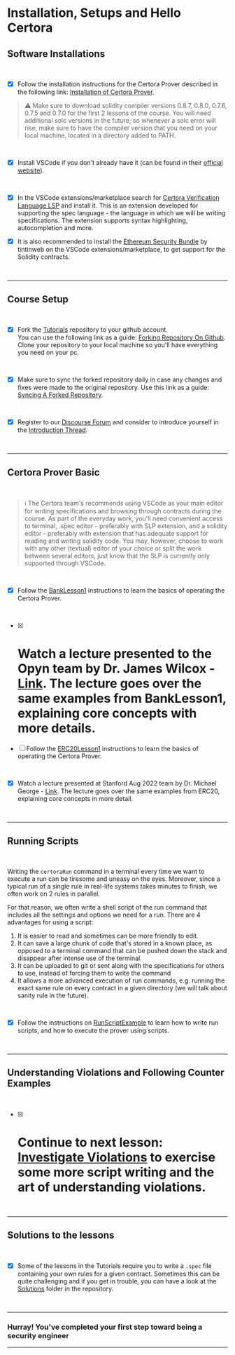 # Installation, Setups and Hello Certora

## Software Installations

</br>

- [x] Follow the installation instructions for the Certora Prover described in the following link: [Installation of Certora Prover](https://docs.certora.com/en/latest/docs/user-guide/getting-started/install.html#).

> :warning: Make sure to download solidity compiler versions 0.8.7, 0.8.0, 0.7.6, 0.7.5 and 0.7.0 for the first 2 lessons of the course. You will need additional solc versions in the future; so whenever a solc error will rise, make sure to have the compiler version that you need on your local machine, located in a directory added to PATH.

</br>

- [x] Install VSCode if you don't already have it (can be found in their [official website](https://code.visualstudio.com/)).

</br>

- [x] In the VSCode extensions/marketplace search for [Certora Verification Language LSP](https://marketplace.visualstudio.com/items?itemName=Certora.evmspec-lsp) and install it. This is an extension developed for supporting the spec language - the language in which we will be writing specifications. The extension supports syntax highlighting, autocompletion and more.

- [x] It is also recommended to install the [Ethereum Security Bundle](https://marketplace.visualstudio.com/items?itemName=tintinweb.ethereum-security-bundle) by tintinweb on the VSCode extensions/marketplace, to get support for the Solidity contracts.

</br>

---

## Course Setup

</br>

- [x] Fork the [Tutorials](https://github.com/Certora/Tutorials) repository to your github account. </br>
      You can use the following link as a guide: [Forking Repository On Github](https://docs.github.com/en/get-started/quickstart/fork-a-repo#forking-a-repository). </br>
      Clone your repository to your local machine so you'll have everything you need on your pc.

</br>

- [x] Make sure to sync the forked repository daily in case any changes and fixes were made to the original repository. Use this link as a guide: [Syncing A Forked Repository](https://docs.github.com/en/get-started/quickstart/fork-a-repo#configuring-git-to-sync-your-fork-with-the-original-repository).

</br>

- [x] Register to our [Discourse Forum](https://forum.certora.com/) and consider to introduce yourself in the [Introduction Thread](https://forum.certora.com/t/introduce-yourself/27/2).

</br>

---

## Certora Prover Basic

</br>

> :information_source: The Certora team's recommends using VSCode as your main editor for writing specifications and browsing through contracts during the course. As part of the everyday work, you'll need convenient access to terminal, .spec editor - preferably with SLP extension, and a solidity editor - preferably with extension that has adequate support for reading and writing solidity code.
> You may, however, choose to work with any other (textual) editor of your choice or split the work between several editors, just know that the SLP is currently only supported through VSCode.

</br>

- [x] Follow the [BankLesson1](BankLesson1) instructions to learn the basics of operating the Certora Prover.

</br>

- [x] # Watch a lecture presented to the Opyn team by Dr. James Wilcox - [Link](https://youtu.be/YObi6qoyo_E). The lecture goes over the same examples from BankLesson1, explaining core concepts with more details.
- [ ] Follow the [ERC20Lesson1](ERC20Lesson1) instructions to learn the basics of operating the Certora Prover.

</br>

- [x] Watch a lecture presented at Stanford Aug 2022 team by Dr. Michael George - [Link](https://www.youtube.com/watch?v=siEDkMNbl5o). The lecture goes over the same examples from ERC20, explaining core concepts in more detail.

</br>

---

## Running Scripts

</br>

Writing the `certoraRun` command in a terminal every time we want to execute a run can be tiresome and uneasy on the eyes. Moreover, since a typical run of a single rule in real-life systems takes minutes to finish, we often work on 2 rules in parallel.

For that reason, we often write a shell script of the run command that includes all the settings and options we need for a run. There are 4 advantages for using a script:

1. It is easier to read and sometimes can be more friendly to edit.
2. It can save a large chunk of code that's stored in a known place, as opposed to a terminal command that can be pushed down the stack and disappear after intense use of the terminal.
3. It can be uploaded to git or sent along with the specifications for others to use, instead of forcing them to write the command
4. It allows a more advanced execution of run commands, e.g. running the exact same rule on every contract in a given directory (we will talk about sanity rule in the future).

</br>

- [x] Follow the instructions on [RunScriptExample](RunScriptExample) to learn how to write run scripts, and how to execute the prover using scripts.

</br>

---

## Understanding Violations and Following Counter Examples

</br>

- [x] # Continue to next lesson: [Investigate Violations](../02.Lesson_InvestigateViolations) to exercise some more script writing and the art of understanding violations.

</br>

---

## Solutions to the lessons

</br>

- [x] Some of the lessons in the Tutorials require you to write a `.spec` file containing your own rules for a given contract. Sometimes this can be quite challenging and if you get in trouble, you can have a look at the [Solutions](https://github.com/Certora/Tutorials/tree/master/Solutions) folder in the repository.

</br>

---

### Hurray! You've completed your first step toward being a security engineer

---
